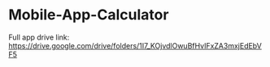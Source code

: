 # Mobile-App-Calculator
Full app drive link:
https://drive.google.com/drive/folders/1I7_KOjvdlOwuBfHvIFxZA3mxjEdEbVF5
